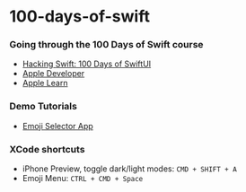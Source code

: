 # 100-days-of-swift

### Going through the 100 Days of Swift course

- [Hacking Swift: 100 Days of SwiftUI](https://www.hackingwithswift.com/100/swiftui)
- [Apple Developer](https://developer.apple.com/)
- [Apple Learn](https://developer.apple.com/learn/)

### Demo Tutorials

- [Emoji Selector App](https://youtu.be/nqTcAzPS3oc?si=ht1HXpnLeILSAGSR)

### XCode shortcuts

- iPhone Preview, toggle dark/light modes: `CMD + SHIFT + A`
- Emoji Menu: `CTRL + CMD + Space`
